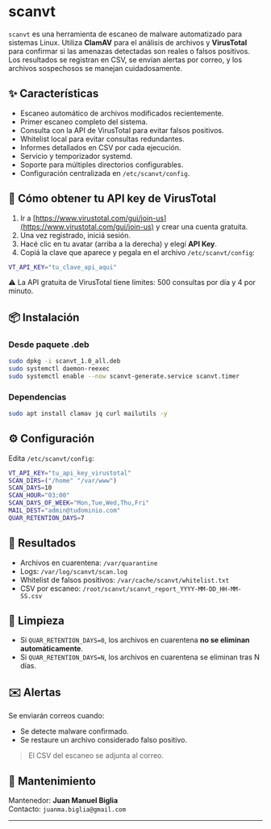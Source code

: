 
# scanvt

`scanvt` es una herramienta de escaneo de malware automatizado para sistemas Linux. Utiliza **ClamAV** para el análisis de archivos y **VirusTotal** para confirmar si las amenazas detectadas son reales o falsos positivos. Los resultados se registran en CSV, se envían alertas por correo, y los archivos sospechosos se manejan cuidadosamente.

## ✨ Características

- Escaneo automático de archivos modificados recientemente.
- Primer escaneo completo del sistema.
- Consulta con la API de VirusTotal para evitar falsos positivos.
- Whitelist local para evitar consultas redundantes.
- Informes detallados en CSV por cada ejecución.
- Servicio y temporizador systemd.
- Soporte para múltiples directorios configurables.
- Configuración centralizada en `/etc/scanvt/config`.


## 🔑 Cómo obtener tu API key de VirusTotal

1. Ir a [https://www.virustotal.com/gui/join-us](https://www.virustotal.com/gui/join-us) y crear una cuenta gratuita.
2. Una vez registrado, iniciá sesión.
3. Hacé clic en tu avatar (arriba a la derecha) y elegí **API Key**.
4. Copiá la clave que aparece y pegala en el archivo `/etc/scanvt/config`:

```bash
VT_API_KEY="tu_clave_api_aqui"
```

⚠️ La API gratuita de VirusTotal tiene límites: 500 consultas por día y 4 por minuto.

## 📦 Instalación

### Desde paquete .deb

```bash
sudo dpkg -i scanvt_1.0_all.deb
sudo systemctl daemon-reexec
sudo systemctl enable --now scanvt-generate.service scanvt.timer
```

### Dependencias

```bash
sudo apt install clamav jq curl mailutils -y
```

## ⚙️ Configuración

Edita `/etc/scanvt/config`:

```bash
VT_API_KEY="tu_api_key_virustotal"
SCAN_DIRS=("/home" "/var/www")
SCAN_DAYS=10
SCAN_HOUR="03:00"
SCAN_DAYS_OF_WEEK="Mon,Tue,Wed,Thu,Fri"
MAIL_DEST="admin@tudominio.com"
QUAR_RETENTION_DAYS=7
```

## 🧪 Resultados

- Archivos en cuarentena: `/var/quarantine`
- Logs: `/var/log/scanvt/scan.log`
- Whitelist de falsos positivos: `/var/cache/scanvt/whitelist.txt`
- CSV por escaneo: `/root/scanvt/scanvt_report_YYYY-MM-DD_HH-MM-SS.csv`

## 🧹 Limpieza

- Si `QUAR_RETENTION_DAYS=0`, los archivos en cuarentena **no se eliminan automáticamente**.
- Si `QUAR_RETENTION_DAYS=N`, los archivos en cuarentena se eliminan tras N días.

## ✉️ Alertas

Se enviarán correos cuando:
- Se detecte malware confirmado.
- Se restaure un archivo considerado falso positivo.

> El CSV del escaneo se adjunta al correo.

## 🔧 Mantenimiento

Mantenedor: **Juan Manuel Biglia**  
Contacto: `juanma.biglia@gmail.com`

---
